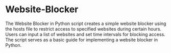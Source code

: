 # Website-Blocker
The Website Blocker in Python script creates a simple website blocker using the hosts file to restrict access to specified websites during certain hours. Users can input a list of websites and set time intervals for blocking access. The script serves as a basic guide for implementing a website blocker in Python.
